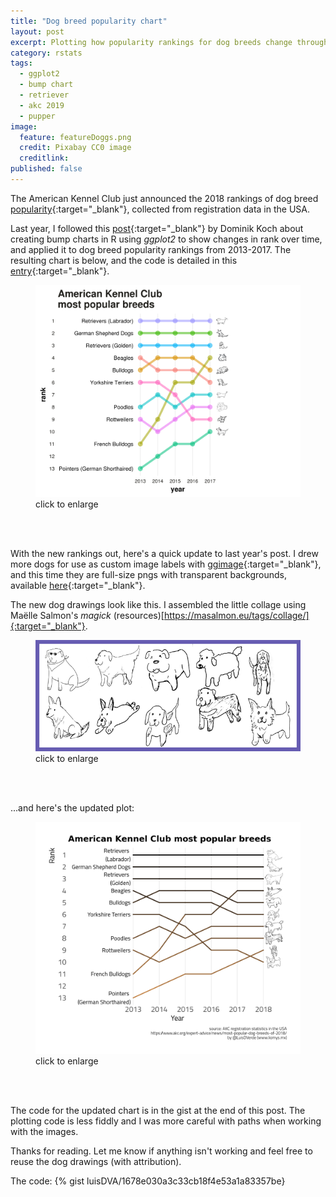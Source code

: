 ```yaml
---
title: "Dog breed popularity chart"
layout: post
excerpt: Plotting how popularity rankings for dog breeds change through time, (p)updated for 2019. 
category: rstats
tags:
  - ggplot2
  - bump chart
  - retriever
  - akc 2019
  - pupper
image:
  feature: featureDoggs.png
  credit: Pixabay CC0 image
  creditlink: 
published: false
---
```


The American Kennel Club just announced the 2018 rankings of dog breed [popularity](https://www.akc.org/expert-advice/news/most-popular-dog-breeds-of-2018/){:target="_blank"}, collected from registration data in the USA. 

Last year, I followed this [post](https://dominikkoch.github.io/Bump-Chart/){:target="_blank"} by Dominik Koch about creating bump charts in R using _ggplot2_ to show changes in rank over time, and applied it to dog breed popularity rankings from 2013-2017. The resulting chart is below, and the code is detailed in this [entry](https://luisdva.github.io/rstats/dog-bump-chart/){:target="_blank"}.


<figure>
    <a href="/images/akcranks.png"><img src="/images/akcranks.png"></a>
        <figcaption>click to enlarge</figcaption>
</figure>
<br><br>

With the new rankings out, here's a quick update to last year's post. I drew more dogs for use as custom image labels with [ggimage](https://github.com/GuangchuangYu/ggimage){:target="_blank"}, and this time they are full-size pngs with transparent backgrounds, available [here](https://raw.githubusercontent.com/luisDVA/luisdva.github.io/master/images/pups/){:target="_blank"}. 

The new dog drawings look like this. I assembled the little collage using Maëlle Salmon's _magick_ (resources)[https://masalmon.eu/tags/collage/]{:target="_blank"}.


<figure>
    <a href="/images/doggos.png"><img src="/images/doggos.png"></a>
        <figcaption>click to enlarge</figcaption>
</figure>
<br><br>

...and here's the updated plot:

<figure>
    <a href="/images/akcranks2019.png"><img src="/images/akcranks2019.png"></a>
        <figcaption>click to enlarge</figcaption>
</figure>
<br><br>

The code for the updated chart is in the gist at the end of this post. The plotting code is less fiddly and I was more careful with paths when working with the images. 


Thanks for reading. Let me know if anything isn't working and feel free to reuse the dog drawings (with attribution). 



The code:
{% gist luisDVA/1678e030a3c33cb18f4e53a1a83357be}


